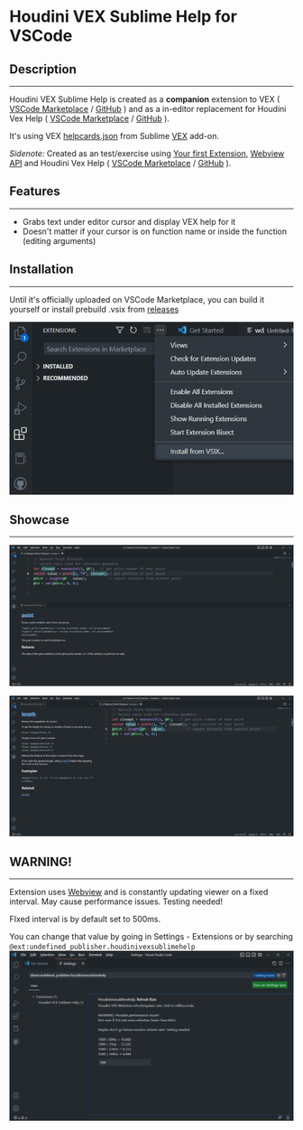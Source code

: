 # Houdini VEX Sublime Help for VSCode

## Description
---
Houdini VEX Sublime Help is created as a **companion** extension to VEX ( [VSCode Marketplace](https://marketplace.visualstudio.com/items?itemName=melmass.vex) / [GitHub](https://github.com/melMass/vscode-vex) ) and as a in-editor replacement for Houdini Vex Help ( [VSCode Marketplace](https://marketplace.visualstudio.com/items?itemName=cgtoolbox-guillaume-jobst.houdinivexhelp) / [GitHub](https://github.com/cgtoolbox/vscode-houdinivexhelp) ).

It's using VEX [helpcards.json](https://github.com/teared/VEX/blob/master/commands/helpcards.json) from Sublime [VEX](https://github.com/teared/VEX) add-on.

*Sidenote:* Created as an test/exercise using [Your first Extension](https://code.visualstudio.com/api/get-started/your-first-extension), [Webview API](https://code.visualstudio.com/api/extension-guides/webview) and Houdini Vex Help ( [VSCode Marketplace](https://marketplace.visualstudio.com/items?itemName=cgtoolbox-guillaume-jobst.houdinivexhelp) / [GitHub](https://github.com/cgtoolbox/vscode-houdinivexhelp) ).


## Features
---
- Grabs text under editor cursor and display VEX help for it
- Doesn't matter if your cursor is on function name or inside the function (editing arguments)

## Installation
---
Until it's officially uploaded on VSCode Marketplace, you can build it yourself or install prebuild .vsix from [releases](https://github.com/majstorovich/Houdini-VEX-Sublime-Help-VSCode/releases/)

![HoudiniVEX_vsix_installation](https://raw.githubusercontent.com/majstorovich/Houdini-VEX-Sublime-Help-VSCode/main/images/HoudiniVEX_vsix_installation.jpg)

## Showcase
---
![HoudiniVEX_Horizontal](https://raw.githubusercontent.com/majstorovich/Houdini-VEX-Sublime-Help-VSCode/main/images/HoudiniVEX_Horizontal.jpg)


![HoudiniVEX_Vertical](https://raw.githubusercontent.com/majstorovich/Houdini-VEX-Sublime-Help-VSCode/main/images/HoudiniVEX_Vertical.jpg)

## **WARNING!**
---
Extension uses [Webview](https://code.visualstudio.com/api/extension-guides/webview) and is constantly updating viewer on a fixed interval. May cause performance issues. Testing needed!

FIxed interval is by default set to 500ms.

You can change that value by going in Settings - Extensions or by searching `@ext:undefined_publisher.houdinivexsublimehelp`
![HoudiniVEX_Vertical](./images/HoudiniVEX_Settings.jpg)